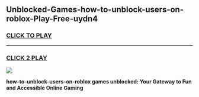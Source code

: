 
## Unblocked-Games-how-to-unblock-users-on-roblox-Play-Free-uydn4
<h3>
<a href="https://premium76.site?title=how-to-unblock-users-on-roblox&ref=10A">CLICK TO PLAY</a></h3>
<hr>

<h3>
<a href="https://premium76.site?title=how-to-unblock-users-on-roblox&ref=10A">CLICK 2 PLAY</a>
  
</h3>

<a href="https://premium76.site?title=how-to-unblock-users-on-roblox&ref=10A"><img src="https://clearcache.store/games.png"></a>


**how-to-unblock-users-on-roblox games unblocked: Your Gateway to Fun and Accessible Online Gaming**
